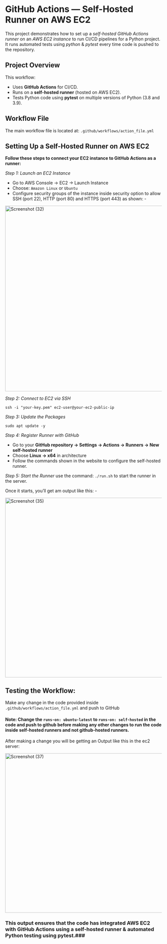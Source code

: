 # GitHub Actions — Self-Hosted Runner on AWS EC2

This project demonstrates how to set up a *self-hosted GitHub Actions runner* on an *AWS EC2 instance* to run CI/CD pipelines for a Python project.  
It runs automated tests using *python* & *pytest* every time code is pushed to the repository.

## Project Overview

This workflow:
- Uses **GitHub Actions** for CI/CD.
- Runs on a **self-hosted runner** (hosted on AWS EC2).
- Tests Python code using **pytest** on multiple versions of Python (3.8 and 3.9).

## Workflow File

The main workflow file is located at:  `.github/workflows/action_file.yml`

## Setting Up a Self-Hosted Runner on AWS EC2

**Follow these steps to connect your EC2 instance to GitHub Actions as a runner:**

*Step 1: Launch an EC2 Instance*

- Go to AWS Console → EC2 → Launch Instance
- Choose:
`Amazon Linux` or `Ubuntu`
- Configure security groups of the instance inside security option to allow SSH (port 22), HTTP (port 80) and HTTPS (port 443) as shown: -

<img width="1267" height="595" alt="Screenshot (32)" src="https://github.com/user-attachments/assets/6d374772-d70c-42ef-97e8-2876938d1186" />

*Step 2: Connect to EC2 via SSH*

```
ssh -i "your-key.pem" ec2-user@your-ec2-public-ip
```

*Step 3: Update the Packages*

```
sudo apt update -y
```

*Step 4: Register Runner with GitHub*
- Go to your **GitHub repository → Settings → Actions → Runners → New self-hosted runner**
- Choose **Linux → x64** in architecture
- Follow the commands shown in the website to configure the self-hosted runner.

*Step 5: Start the Runner*
use the command: `./run.sh` to start the runner in the server.

Once it starts, you’ll get am output like this: -

<img width="751" height="576" alt="Screenshot (35)" src="https://github.com/user-attachments/assets/dd4bf9ad-a0e3-429b-9167-8d761c1ad519" />

## Testing the Workflow:

Make any change in the code provided inside `.github/workflows/action_file.yml` and push to GitHub

#### Note: Change the `runs-on: ubuntu-latest` to `runs-on: self-hosted` in the code and push to github before making any other changes to run the code inside self-hosted runners and not github-hosted runners.

After making a change you will be getting an Output like this in the ec2 server:

<img width="739" height="511" alt="Screenshot (37)" src="https://github.com/user-attachments/assets/4fa9a8c9-fa6e-40dc-87f3-513123625151" />

### This output ensures that the code has integrated AWS EC2 with GitHub Actions using a self-hosted runner & automated Python testing using pytest.###

